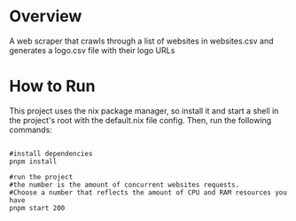 # Overview

A web scraper that crawls through a list of websites in websites.csv and generates a logo.csv file with their logo URLs

# How to Run

This project uses the nix package manager, so install it and start a shell in the project's root with the default.nix file config. Then, run the following commands:

```shell

#install dependencies
pnpm install

#run the project
#the number is the amount of concurrent websites requests.
#Choose a number that reflects the amount of CPU and RAM resources you have
pnpm start 200

```
